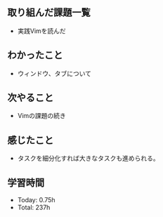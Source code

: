 ## 取り組んだ課題一覧
- 実践Vimを読んだ
## わかったこと
- ウィンドウ、タブについて
## 次やること
- Vimの課題の続き
## 感じたこと
- タスクを細分化すれば大きなタスクも進められる。
## 学習時間
- Today: 0.75h
- Total: 237h